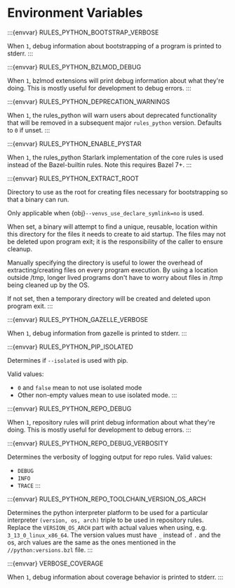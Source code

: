 # Environment Variables

:::{envvar} RULES_PYTHON_BOOTSTRAP_VERBOSE

When `1`, debug information about bootstrapping of a program is printed to
stderr.
:::

:::{envvar} RULES_PYTHON_BZLMOD_DEBUG

When `1`, bzlmod extensions will print debug information about what they're
doing. This is mostly useful for development to debug errors.
:::

:::{envvar} RULES_PYTHON_DEPRECATION_WARNINGS

When `1`, the rules_python will warn users about deprecated functionality that will
be removed in a subsequent major `rules_python` version. Defaults to `0` if unset.
:::

:::{envvar} RULES_PYTHON_ENABLE_PYSTAR

When `1`, the rules_python Starlark implementation of the core rules is used
instead of the Bazel-builtin rules. Note this requires Bazel 7+.
:::

:::{envvar} RULES_PYTHON_EXTRACT_ROOT

Directory to use as the root for creating files necessary for bootstrapping so
that a binary can run.

Only applicable when {obj}`--venvs_use_declare_symlink=no` is used.

When set, a binary will attempt to find a unique, reusable, location within this
directory for the files it needs to create to aid startup. The files may not be
deleted upon program exit; it is the responsibility of the caller to ensure
cleanup.

Manually specifying the directory is useful to lower the overhead of
extracting/creating files on every program execution. By using a location
outside /tmp, longer lived programs don't have to worry about files in /tmp
being cleaned up by the OS.

If not set, then a temporary directory will be created and deleted upon program
exit.
:::

:::{envvar} RULES_PYTHON_GAZELLE_VERBOSE

When `1`, debug information from gazelle is printed to stderr.
:::

:::{envvar} RULES_PYTHON_PIP_ISOLATED

Determines if `--isolated` is used with pip.

Valid values:
* `0` and `false` mean to not use isolated mode
* Other non-empty values mean to use isolated mode.
:::

:::{envvar} RULES_PYTHON_REPO_DEBUG

When `1`, repository rules will print debug information about what they're
doing. This is mostly useful for development to debug errors.
:::

:::{envvar} RULES_PYTHON_REPO_DEBUG_VERBOSITY

Determines the verbosity of logging output for repo rules. Valid values:

* `DEBUG`
* `INFO`
* `TRACE`
:::

:::{envvar} RULES_PYTHON_REPO_TOOLCHAIN_VERSION_OS_ARCH

Determines the python interpreter platform to be used for a particular
interpreter `(version, os, arch)` triple to be used in repository rules.
Replace the `VERSION_OS_ARCH` part with actual values when using, e.g.
`3_13_0_linux_x86_64`. The version values must have `_` instead of `.` and the
os, arch values are the same as the ones mentioned in the
`//python:versions.bzl` file.
:::

:::{envvar} VERBOSE_COVERAGE

When `1`, debug information about coverage behavior is printed to stderr.
:::
